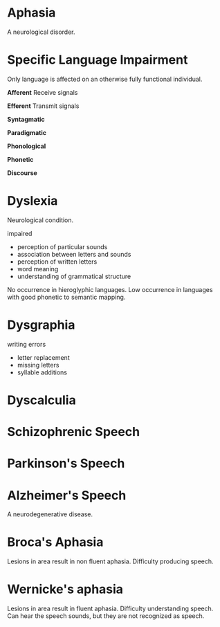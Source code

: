 # Aphasia
A neurological disorder.

# Specific Language Impairment
Only language is affected on an otherwise fully functional individual.

**Afferent**
Receive signals

**Efferent**
Transmit signals

**Syntagmatic**

**Paradigmatic**

**Phonological**

**Phonetic**

**Discourse**

# Dyslexia

Neurological condition.

impaired
- perception of particular sounds
- association between letters and sounds
- perception of written letters
- word meaning
- understanding of grammatical structure

No occurrence in hieroglyphic languages.
Low occurrence in languages with good phonetic to semantic mapping.

# Dysgraphia

writing errors
- letter replacement
- missing letters
- syllable additions


# Dyscalculia

# Schizophrenic Speech

# Parkinson's Speech

# Alzheimer's Speech
A neurodegenerative disease.

# Broca's Aphasia
Lesions in area result in non fluent aphasia. Difficulty producing speech.

# Wernicke's aphasia
Lesions in area result in fluent aphasia.
Difficulty understanding speech.
Can hear the speech sounds, but they are not recognized as speech.
